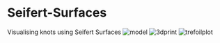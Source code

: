 # Seifert-Surfaces
Visualising knots using Seifert Surfaces
![model](https://github.com/raahweng/Seifert-Surfaces/assets/55945020/c98b4ce7-8430-4563-a170-0ca9c14eeaec)
![3dprint](https://github.com/raahweng/Seifert-Surfaces/assets/55945020/b35ad0b6-7cb8-4402-82e7-17f8c961ed30)
![trefoilplot](https://github.com/raahweng/Seifert-Surfaces/assets/55945020/782af0fe-d98c-4e08-802f-3e0d6c60d86a)
